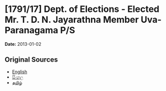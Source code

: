 # [1791/17] Dept. of Elections - Elected Mr. T. D. N. Jayarathna Member Uva-Paranagama P/S

**Date:** 2013-01-02

## Original Sources

- [English](https://documents.gov.lk/view/extra-gazettes/2013/1/1791-17_E.pdf)
- [සිංහල](https://documents.gov.lk/view/extra-gazettes/2013/1/1791-17_S.pdf)
- [தமிழ்](https://documents.gov.lk/view/extra-gazettes/2013/1/1791-17_T.pdf)
